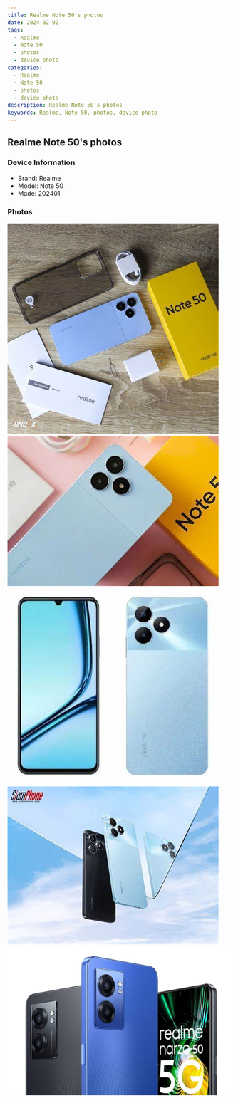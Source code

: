 ```yaml
---
title: Realme Note 50's photos
date: 2024-02-02
tags: 
  - Realme
  - Note 50
  - photos
  - device photo
categories: 
  - Realme
  - Note 50
  - photos
  - device photo
description: Realme Note 50's photos
keywords: Realme, Note 50, photos, device photo
---
```


## Realme Note 50's photos

### Device Information

- Brand: Realme
- Model: Note 50
- Made: 202401

### Photos

![/images/best-assets/devices/realme/realme-note-50/1.jpg](/images/best-assets/devices/realme/realme-note-50/1.jpg)
![/images/best-assets/devices/realme/realme-note-50/2.jpg](/images/best-assets/devices/realme/realme-note-50/2.jpg)
![/images/best-assets/devices/realme/realme-note-50/3.jpg](/images/best-assets/devices/realme/realme-note-50/3.jpg)
![/images/best-assets/devices/realme/realme-note-50/4.jpg](/images/best-assets/devices/realme/realme-note-50/4.jpg)
![/images/best-assets/devices/realme/realme-note-50/5.jpg](/images/best-assets/devices/realme/realme-note-50/5.jpg)
